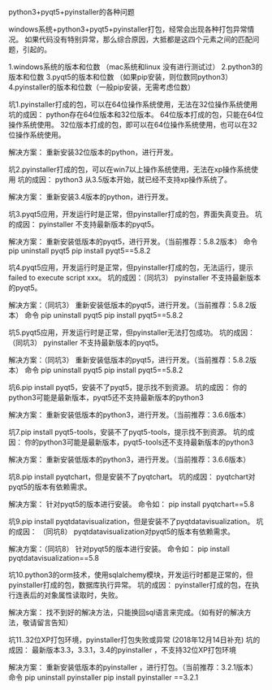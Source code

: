 python3+pyqt5+pyinstaller的各种问题

windows系统+python3+pyqt5+pyinstaller打包，经常会出现各种打包异常情况。
如果代码没有特别异常，那么综合原因，大抵都是这四个元素之间的匹配问题，引起的。

1.windows系统的版本和位数 （mac系统和linux 没有进行测试过）
2.python3的版本和位数
3.pyqt5的版本和位数 （如果pip安装，则位数同python3）
4.pyinstaller的版本和位数（一般pip安装，无需考虑位数）

坑1.pyinstaller打成的包，可以在64位操作系统使用，无法在32位操作系统使用
坑的成因：
python存在64位版本和32位版本。
64位版本打成的包，只能在64位操作系统使用。
32位版本打成的包，即可以在64位操作系统使用，也可以在32位操作系统使用。

解决方案：
重新安装32位版本的python，进行开发。

坑2.pyinstaller打成的包，可以在win7以上操作系统使用，无法在xp操作系统使用
坑的成因：
python3 从3.5版本开始，就已经不支持xp操作系统了。

解决方案：
重新安装3.4版本的python，进行开发。

坑3.pyqt5应用，开发运行时是正常，但pyinstaller打成的包，界面失真变丑。
坑的成因：
pyinstaller 不支持最新版本的pyqt5。

解决方案：
重新安装低版本的pyqt5，进行开发。（当前推荐：5.8.2版本）
命令
pip uninstall pyqt5
pip install pyqt5==5.8.2

坑4.pyqt5应用，开发运行时是正常，但pyinstaller打成的包，无法运行，提示failed to execute script xxx。
坑的成因：（同坑3）
pyinstaller 不支持最新版本的pyqt5。

解决方案：（同坑3）
重新安装低版本的pyqt5，进行开发。（当前推荐：5.8.2版本）
命令
pip uninstall pyqt5
pip install pyqt5==5.8.2

坑5.pyqt5应用，开发运行时是正常，但pyinstaller无法打包成功。
坑的成因：（同坑3）
pyinstaller 不支持最新版本的pyqt5。

解决方案：（同坑3）
重新安装低版本的pyqt5，进行开发。（当前推荐：5.8.2版本）
命令
pip uninstall pyqt5
pip install pyqt5==5.8.2

坑6.pip install pyqt5，安装不了pyqt5，提示找不到资源。
坑的成因：
你的python3可能是最新版本，pyqt5还不支持最新版本的python3

解决方案：
重新安装低版本的python3，进行开发。（当前推荐：3.6.6版本）

坑7.pip install pyqt5-tools，安装不了pyqt5-tools，提示找不到资源。
坑的成因：
你的python3可能是最新版本，pyqt5-tools还不支持最新版本的python3

解决方案：
重新安装低版本的python3，进行开发。（当前推荐：3.6.6版本）

坑8.pip install pyqtchart，但是安装不了pyqtchart。
坑的成因：
pyqtchart对pyqt5的版本有依赖需求。

解决方案：
针对pyqt5的版本进行安装。
命令如： pip install pyqtchart==5.8

坑9.pip install pyqtdatavisualization，但是安装不了pyqtdatavisualization。
坑的成因： （同坑8）
pyqtdatavisualization对pyqt5的版本有依赖需求。

解决方案：（同坑8）
针对pyqt5的版本进行安装。
命令如： pip install pyqtdatavisualization==5.8

坑10.python3的orm技术，使用sqlalchemy模块，开发运行时都是正常的，但pyinstaller打成的包，数据库执行异常。
坑的成因：
pyinstaller打成的包，在执行连表后的对象属性读取时，失败。

解决方案：
找不到好的解决方法，只能换回sql语言来完成。（如有好的解决方法，敬请留言告知）


坑11..32位XP打包环境，pyinstaller打包失败或异常    (2018年12月14日补充)
坑的成因：
最新版本3.3，3.3.1，3.4的pyinstaller ，不支持32位XP打包环境

解决方案：
重新安装低版本的pyinstaller ，进行打包。（当前推荐：3.2.1版本）
命令
pip uninstall pyinstaller
pip install pyinstaller ==3.2.1